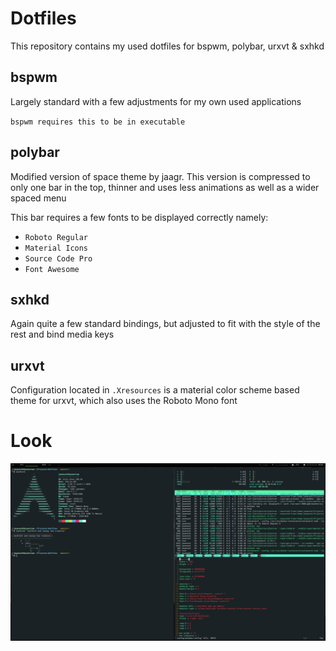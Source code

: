 # Dotfiles

This repository contains my used dotfiles for bspwm, polybar, urxvt & sxhkd

## bspwm
Largely standard with a few adjustments for my own used applications

`bspwm requires this to be in executable`

## polybar
Modified version of space theme by jaagr. This version is compressed to only one bar in the top, thinner and uses less animations as well as a wider spaced menu

This bar requires a few fonts to be displayed correctly namely:  
- `Roboto Regular`
- `Material Icons`
- `Source Code Pro`
- `Font Awesome`

## sxhkd
Again quite a few standard bindings, but adjusted to fit with the style of the rest and bind media keys

## urxvt

Configuration located in `.Xresources` is a material color scheme based theme for urxvt, which also uses the Roboto Mono font

# Look
![](look.png)
